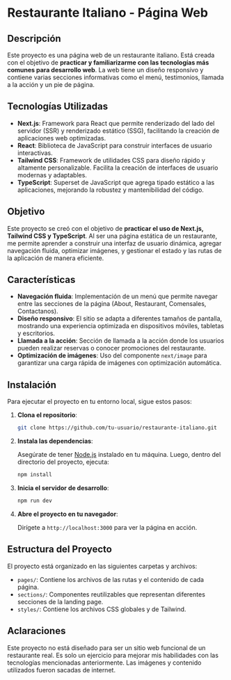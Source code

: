 # Restaurante Italiano - Página Web

## Descripción

Este proyecto es una página web de un restaurante italiano. Está creada con el objetivo de **practicar y familiarizarme con las tecnologías más comunes para desarrollo web**. La web tiene un diseño responsivo y contiene varias secciones informativas como el menú, testimonios, llamada a la acción y un pie de página.

## Tecnologías Utilizadas

- **Next.js**: Framework para React que permite renderizado del lado del servidor (SSR) y renderizado estático (SSG), facilitando la creación de aplicaciones web optimizadas.
- **React**: Biblioteca de JavaScript para construir interfaces de usuario interactivas.
- **Tailwind CSS**: Framework de utilidades CSS para diseño rápido y altamente personalizable. Facilita la creación de interfaces de usuario modernas y adaptables.
- **TypeScript**: Superset de JavaScript que agrega tipado estático a las aplicaciones, mejorando la robustez y mantenibilidad del código.

## Objetivo

Este proyecto se creó con el objetivo de **practicar el uso de Next.js, Tailwind CSS y TypeScript**. Al ser una página estática de un restaurante, me permite aprender a construir una interfaz de usuario dinámica, agregar navegación fluida, optimizar imágenes, y gestionar el estado y las rutas de la aplicación de manera eficiente.

## Características

- **Navegación fluida**: Implementación de un menú que permite navegar entre las secciones de la página (About, Restaurant, Comensales, Contactanos).
- **Diseño responsivo**: El sitio se adapta a diferentes tamaños de pantalla, mostrando una experiencia optimizada en dispositivos móviles, tabletas y escritorios.
- **Llamada a la acción**: Sección de llamada a la acción donde los usuarios pueden realizar reservas o conocer promociones del restaurante.
- **Optimización de imágenes**: Uso del componente `next/image` para garantizar una carga rápida de imágenes con optimización automática.
  
## Instalación

Para ejecutar el proyecto en tu entorno local, sigue estos pasos:

1. **Clona el repositorio**:

    ```bash
    git clone https://github.com/tu-usuario/restaurante-italiano.git
    ```

2. **Instala las dependencias**:

    Asegúrate de tener [Node.js](https://nodejs.org/) instalado en tu máquina. Luego, dentro del directorio del proyecto, ejecuta:

    ```bash
    npm install
    ```

3. **Inicia el servidor de desarrollo**:

    ```bash
    npm run dev
    ```

4. **Abre el proyecto en tu navegador**:

    Dirígete a `http://localhost:3000` para ver la página en acción.

## Estructura del Proyecto

El proyecto está organizado en las siguientes carpetas y archivos:

- `pages/`: Contiene los archivos de las rutas y el contenido de cada página.
- `sections/`: Componentes reutilizables que representan diferentes secciones de la landing page.
- `styles/`: Contiene los archivos CSS globales y de Tailwind.

## Aclaraciones

Este proyecto no está diseñado para ser un sitio web funcional de un restaurante real. Es solo un ejercicio para mejorar mis habilidades con las tecnologías mencionadas anteriormente. Las imágenes y contenido utilizados fueron sacadas de internet.


